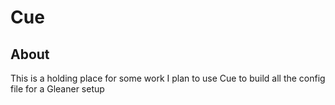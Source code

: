 # Cue 

## About

This is a holding place for some work I plan to use Cue
to build all the config file for a Gleaner setup 
